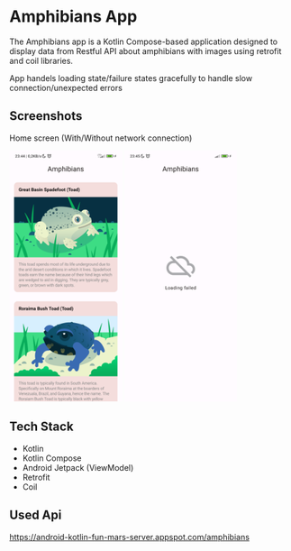 # Amphibians App

The Amphibians app is a Kotlin Compose-based application designed to display data from Restful API about amphibians with images using retrofit and coil libraries.

App handels loading state/failure states gracefully to handle slow connection/unexpected errors

## Screenshots

 Home screen (With/Without network connection)
<p float="left">
  <img src="https://github.com/ganainy/Amphibians/blob/main/preview_images/Screenshot_20240523_234513.png" width="200" />
  <img src="https://github.com/ganainy/Amphibians/blob/main/preview_images/Screenshot_20240523_234558.png" width="200" /> 
</p>

## Tech Stack

- Kotlin
- Kotlin Compose
- Android Jetpack (ViewModel)
- Retrofit
- Coil

## Used Api
https://android-kotlin-fun-mars-server.appspot.com/amphibians
